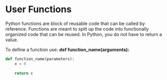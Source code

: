# User Functions

Python functions are block of reusable code that can be called by reference. Functions are meant to split up the code into functionally organized code that can be reused. In Python, you do not have to return a value. 

To define a function use: **def function\_name\(arguments\):**

```py
def function_name(parameters):​
    x = 0​
​
    return c
```



